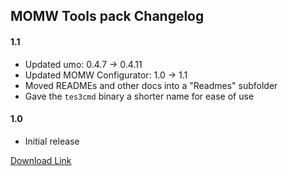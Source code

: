 ## MOMW Tools pack Changelog

#### 1.1

* Updated umo: 0.4.7 -> 0.4.11
* Updated MOMW Configurator: 1.0 -> 1.1
* Moved READMEs and other docs into a "Readmes" subfolder
* Gave the `tes3cmd` binary a shorter name for ease of use

<!-- [Download Link](https://gitlab.com/modding-openmw/momw-configurator/-/packages/#TODO) -->

#### 1.0

* Initial release

[Download Link](https://gitlab.com/modding-openmw/momw-configurator/-/packages/31938052)
